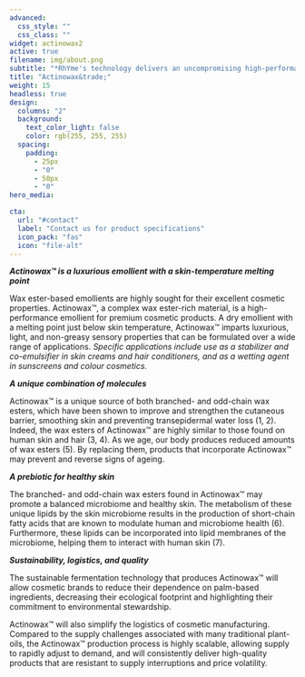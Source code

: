 ```yaml
---
advanced:
  css_style: ""
  css_class: ""
widget: actinowax2
active: true
filename: img/about.png
subtitle: "*RhYme's technology delivers an uncompromising high-performance emollient*"
title: "Actinowax&trade;"
weight: 15
headless: true
design:
  columns: "2"
  background:
    text_color_light: false
    color: rgb(255, 255, 255)
  spacing:
    padding:
      - 25px
      - "0"
      - 50px
      - "0"
hero_media:

cta:
  url: "#contact"
  label: "Contact us for product specifications"
  icon_pack: "fas"
  icon: "file-alt"
---
```

***Actinowax™ is a luxurious emollient with a skin-temperature melting point***

Wax ester-based emollients are highly sought for their excellent cosmetic properties. Actinowax™, a complex wax ester-rich material, is a high-performance emollient for premium cosmetic products. A dry emollient with a melting point just below skin temperature, Actinowax™ imparts luxurious, light, and non-greasy sensory properties that can be formulated over a wide range of applications. *Specific applications include use as a stabilizer and co-emulsifier in skin creams and hair conditioners, and as a wetting agent in sunscreens and colour cosmetics.* 

***A unique combination of molecules***

Actinowax™ is a unique source of both branched- and odd-chain wax esters, which have been shown to improve and strengthen the cutaneous barrier, smoothing skin and preventing transepidermal water loss (1, 2). Indeed, the wax esters of Actinowax™ are highly similar to those found on human skin and hair (3, 4). As we age, our body produces reduced amounts of wax esters (5). By replacing them, products that incorporate Actinowax™ may prevent and reverse signs of ageing.

*<b>A prebiotic for healthy skin</b>*

The branched- and odd-chain wax esters found in Actinowax™ may promote a balanced microbiome and healthy skin. The metabolism of these unique lipids by the skin microbiome results in the production of short-chain fatty acids that are known to modulate human and microbiome health (6). Furthermore, these lipids can be incorporated into lipid membranes of the microbiome, helping them to interact with human skin (7). 

*<b>Sustainability, logistics, and quality</b>*

The sustainable fermentation technology that produces Actinowax™ will allow cosmetic brands to reduce their dependence on palm-based ingredients, decreasing their ecological footprint and highlighting their commitment to environmental stewardship. 

Actinowax™ will also simplify the logistics of cosmetic manufacturing. Compared to the supply challenges associated with many traditional plant-oils, the Actinowax™ production process is highly scalable, allowing supply to rapidly adjust to demand, and will consistently deliver high-quality products that are resistant to supply interruptions and price volatility.

<br>